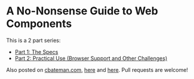 # A No-Nonsense Guide to Web Components

This is a 2 part series:

- [Part 1: The Specs](01-the-specs.md)
- [Part 2: Practical Use (Browser Support and Other Challenges)](02-practical-use.md)
<!-- - [Part 3: Architecture and APIs]()-->

Also posted on [cbateman.com](http://cbateman.com), [here](http://cbateman.com/blog/a-no-nonsense-guide-to-web-components-part-1-the-specs/) and [here](http://cbateman.com/blog/a-no-nonsense-guide-to-web-components-part-2-practical-use/). Pull requests are welcome!
